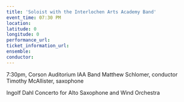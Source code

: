 ```yaml
---
title: 'Soloist with the Interlochen Arts Academy Band'
event_time: 07:30 PM
location: 
latitude: 0
longitude: 0
performance_url: 
ticket_information_url: 
ensemble: 
conductor: 
---
```

7:30pm, Corson Auditorium
IAA Band
Matthew Schlomer, conductor
Timothy McAllister, saxophone

Ingolf Dahl  Concerto for Alto Saxophone and Wind Orchestra